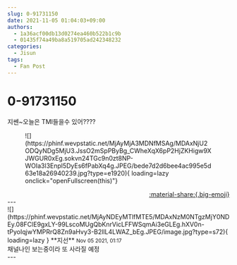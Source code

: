 ```yaml
---
slug: 0-91731150
date: 2021-11-05 01:04:03+09:00
authors:
  - 1a36acf00db13d0274ea460b522b1c9b
  - 01435f74a49ba8a519705ad242348232
categories:
  - Jisun
tags:
  - Fan Post
---
```


# 0-91731150

<div class="post-container" markdown="1">
<div class="content-container md-sidebar__scrollwrap" markdown="1">

지쎈~오늘은 TMI들을수 있어????
<figure markdown="1">
![](https://phinf.wevpstatic.net/MjAyMjA3MDNfMSAg/MDAxNjU2ODQyNDg5MjU3.JssO2mSpPByBg_CWheXqX6pP2HjZKHigw9XJWGUR0xEg.sokvn24TGc9n0zt8NP-WOIa3l3Enpl5DyEs6fPabXq4g.JPEG/bede7d2d6bee4ac995e5d63e18a26940239.jpg?type=e1920){ loading=lazy onclick="openFullscreen(this)"}
</figure>


</div>
</div>

<div style="text-align: right;" markdown="1">
<a href="https://weverse.io/fromis9/fanpost/0-91731150" style="text-align: right;">:material-share:{.big-emoji}</a>
</div>
---

<div class="comments-container md-sidebar__scrollwrap" markdown="1">
<div class="comment" markdown="1">
<div class='id-container' markdown="1">
![](https://phinf.wevpstatic.net/MjAyNDEyMTlfMTE5/MDAxNzM0NTgzMjY0NDEy.08FClE9gxLY-99LscoMUgQbKnrVicLFFWSqmAi3eGLEg.hXV0n-tPyoIqjwYMPRrQ8Zn9aHvy3-B2llL4LWAZ_bEg.JPEG/image.jpg?type=s72){ loading=lazy }
**<span class="artist">지선</span>** <small>Nov 05 2021, 01:17</small><br>
</div>
<div class='comment-body' markdown="1">
채널나인 보는중이라 또 사라질 예정
</div>
</div>
</div>
---
